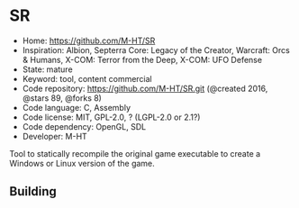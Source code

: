 # SR

- Home: https://github.com/M-HT/SR
- Inspiration: Albion, Septerra Core: Legacy of the Creator, Warcraft: Orcs & Humans, X-COM: Terror from the Deep, X-COM: UFO Defense
- State: mature
- Keyword: tool, content commercial
- Code repository: https://github.com/M-HT/SR.git (@created 2016, @stars 89, @forks 8)
- Code language: C, Assembly
- Code license: MIT, GPL-2.0, ? (LGPL-2.0 or 2.1?)
- Code dependency: OpenGL, SDL
- Developer: M-HT

Tool to statically recompile the original game executable to create a Windows or Linux version of the game.

## Building
